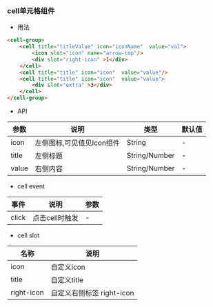 ### cell单元格组件
- 用法
```html
<cell-group>
    <cell title="titleValue" icon="iconName"  value="val">
        <icon slot="icon" name="arrow-top"/>
        <div slot="right-icon" >1</div>
    </cell>
    <cell title="title" icon="icon"  value="value"/>
    <cell title="title" icon="icon"  value="value">
        <div slot="extra" >3</div>
    </cell>
</cell-group>
```

- API

| 参数 | 说明 |  类型 | 默认值 |
| --- | --- | --- | --- |
| icon | 左侧图标,可见值见Icon组件| String | - |
| title | 左侧标题 | String/Number | - |
| value | 右侧内容 | String/Number | - |

- cell event

| 事件 | 说明 | 参数 |
| --- | --- | --- |
|click | 点击cell时触发 | - |

- cell slot

| 名称 | 说明 |
| --- | --- |
| icon | 自定义icon |
| title | 自定义title |
| right-icon | 自定义右侧标签 right-icon |

